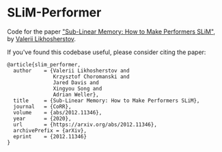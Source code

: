 # SLiM-Performer

Code for the paper ["Sub-Linear Memory: How to Make Performers SLiM"](https://arxiv.org/abs/2012.11346), by [Valerii Likhosherstov](https://valerytyumen.github.io/).

If you've found this codebase useful, please consider citing the paper:

```
@article{slim_performer,
  author    = {Valerii Likhosherstov and
               Krzysztof Choromanski and
               Jared Davis and
               Xingyou Song and
               Adrian Weller},
  title     = {Sub-Linear Memory: How to Make Performers SLiM},
  journal   = {CoRR},
  volume    = {abs/2012.11346},
  year      = {2020},
  url       = {https://arxiv.org/abs/2012.11346},
  archivePrefix = {arXiv},
  eprint    = {2012.11346}
}
```

